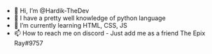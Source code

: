 - 👋 Hi, I’m @Hardik-TheDev
- 👀 I have a pretty well knowledge of python language
- 🌱 I’m currently learning HTML, CSS, JS
- 📫 How to reach me on discord - Just add me as a friend The Epix Ray#9757

<!---
Hardik-TheDev/Hardik-TheDev is a ✨ special ✨ repository because its `README.md` (this file) appears on your GitHub profile.
You can click the Preview link to take a look at your changes.
--->
